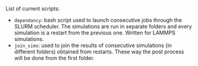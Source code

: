 List of current scripts:

* `dependancy`: bash script used to launch consecutive jobs through the SLURM scheduler. The simulations are run in separate folders and every simulation is a restart from the previous one. Written for LAMMPS simulations.
* `join_sims`: used to join the results of consecutive simulations (in different folders) obtained from restarts. These way the post process will be done from the first folder.
